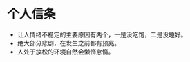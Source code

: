 # 个人信条
  - 让人情绪不稳定的主要原因有两个，一是没吃饱，二是没睡好。
  - 绝大部分悲剧，在发生之前都有预兆。
  - 人处于放松的环境自然会懒惰怠惰。
  
<!-- 人之于世，当如锥处囊中，君子不器，不患无位，患所以立， -->

<!-- - 上策 走为上计，金蝉脱壳
- 中策 解决问题，改变环境
- 下策 接受现实，改变心态 -->
